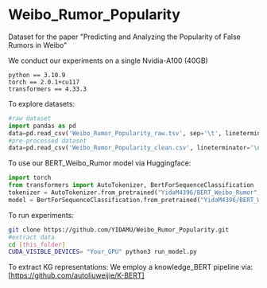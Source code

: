 # Weibo_Rumor_Popularity
Dataset for the paper "Predicting and Analyzing the Popularity of False Rumors in Weibo" 

We conduct our experiments on a single Nvidia-A100 (40GB)
```text
python == 3.10.9
torch == 2.0.1+cu117
transformers == 4.33.3
```

To explore datasets:
```python
#raw dataset
import pandas as pd
data=pd.read_csv('Weibo_Rumor_Popularity_raw.tsv', sep='\t', lineterminator='\n')
#pre-processed dataset
data=pd.read_csv('Weibo_Rumor_Popularity_clean.csv', lineterminator='\n')
```

To use our BERT_Weibo_Rumor model via Huggingface:
```python
import torch
from transformers import AutoTokenizer, BertForSequenceClassification
tokenizer = AutoTokenizer.from_pretrained("YidaM4396/BERT_Weibo_Rumor")
model = BertForSequenceClassification.from_pretrained("YidaM4396/BERT_Weibo_Rumor")
```

To run experiments:
```bash
git clone https://github.com/YIDAMU/Weibo_Rumor_Popularity.git
#extract data
cd [this_folder]
CUDA_VISIBLE_DEVICES= "Your_GPU" python3 run_model.py
```
To extract KG representations:
We employ a knowledge_BERT pipeline via: [https://github.com/autoliuweijie/K-BERT]
